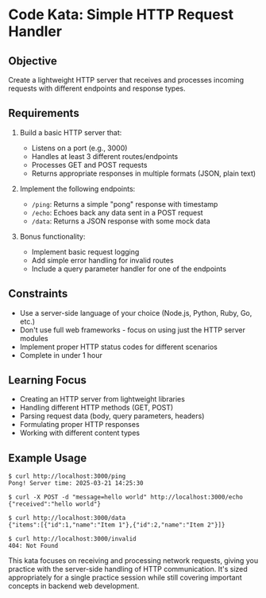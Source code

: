 # Code Kata: Simple HTTP Request Handler

## Objective
Create a lightweight HTTP server that receives and processes incoming requests with different endpoints and response types.

## Requirements
1. Build a basic HTTP server that:
   - Listens on a port (e.g., 3000)
   - Handles at least 3 different routes/endpoints
   - Processes GET and POST requests
   - Returns appropriate responses in multiple formats (JSON, plain text)

2. Implement the following endpoints:
   - `/ping`: Returns a simple "pong" response with timestamp
   - `/echo`: Echoes back any data sent in a POST request
   - `/data`: Returns a JSON response with some mock data

3. Bonus functionality:
   - Implement basic request logging
   - Add simple error handling for invalid routes
   - Include a query parameter handler for one of the endpoints

## Constraints
- Use a server-side language of your choice (Node.js, Python, Ruby, Go, etc.)
- Don't use full web frameworks - focus on using just the HTTP server modules
- Implement proper HTTP status codes for different scenarios
- Complete in under 1 hour

## Learning Focus
- Creating an HTTP server from lightweight libraries
- Handling different HTTP methods (GET, POST)
- Parsing request data (body, query parameters, headers)
- Formulating proper HTTP responses
- Working with different content types

## Example Usage
```
$ curl http://localhost:3000/ping
Pong! Server time: 2025-03-21 14:25:30

$ curl -X POST -d "message=hello world" http://localhost:3000/echo
{"received":"hello world"}

$ curl http://localhost:3000/data
{"items":[{"id":1,"name":"Item 1"},{"id":2,"name":"Item 2"}]}

$ curl http://localhost:3000/invalid
404: Not Found
```

This kata focuses on receiving and processing network requests, giving you practice with the server-side handling of HTTP communication. It's sized appropriately for a single practice session while still covering important concepts in backend web development.
